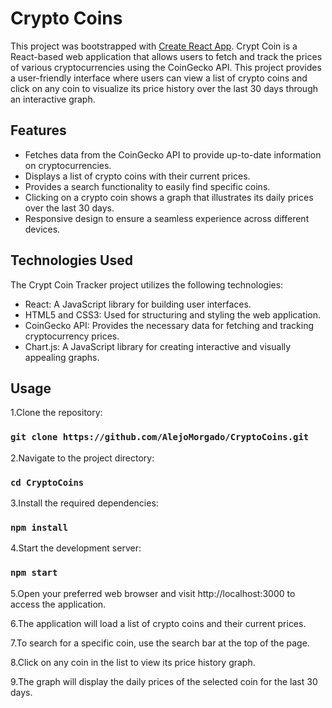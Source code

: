 # Crypto Coins

This project was bootstrapped with [Create React App](https://github.com/facebook/create-react-app).
Crypt Coin is a React-based web application that allows users to fetch and track the prices of various cryptocurrencies using the CoinGecko API. This project provides a user-friendly interface where users can view a list of crypto coins and click on any coin to visualize its price history over the last 30 days through an interactive graph.

## Features

- Fetches data from the CoinGecko API to provide up-to-date information on cryptocurrencies.
- Displays a list of crypto coins with their current prices.
- Provides a search functionality to easily find specific coins.
- Clicking on a crypto coin shows a graph that illustrates its daily prices over the last 30 days.
- Responsive design to ensure a seamless experience across different devices.

## Technologies Used

The Crypt Coin Tracker project utilizes the following technologies:

- React: A JavaScript library for building user interfaces.
- HTML5 and CSS3: Used for structuring and styling the web application.
- CoinGecko API: Provides the necessary data for fetching and tracking cryptocurrency prices.
- Chart.js: A JavaScript library for creating interactive and visually appealing graphs.

## Usage

1.Clone the repository:
### `git clone https://github.com/AlejoMorgado/CryptoCoins.git`

2.Navigate to the project directory:
### `cd CryptoCoins`

3.Install the required dependencies:
### `npm install`

4.Start the development server:
### `npm start`

5.Open your preferred web browser and visit http://localhost:3000 to access the application.

6.The application will load a list of crypto coins and their current prices.

7.To search for a specific coin, use the search bar at the top of the page.

8.Click on any coin in the list to view its price history graph.

9.The graph will display the daily prices of the selected coin for the last 30 days.
